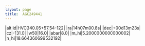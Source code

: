 ```yaml
---
layout: page
title:  AGC249441
--- 
```

|alt id|HVC340.05+57.54-122|
|ra|14h07m00.8s|
|dec|+00d13m23s|
|cz|-131.0|
|w50|16.0|
|abar|8.0|
|m_hi|5.2000000000000002|
|n_hi|18.664360699532192|
